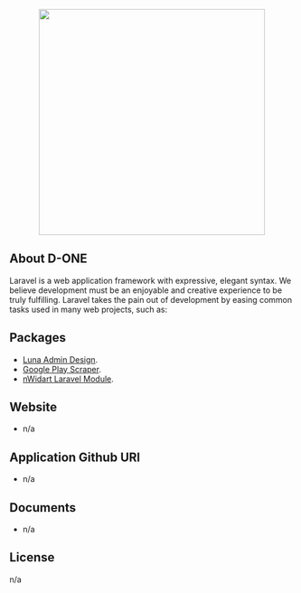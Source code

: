 <p align="center"><a href="#" target="_blank">
<img src="https://raw.githubusercontent.com/laravel/art/master/logo-lockup/5%20SVG/2%20CMYK/1%20Full%20Color/laravel-logolockup-cmyk-red.svg" width="400">
</a>
</p>

## About D-ONE

Laravel is a web application framework with expressive, elegant syntax. We believe development must be an enjoyable and creative experience to be truly fulfilling. Laravel takes the pain out of development by easing common tasks used in many web projects, such as:

## Packages
- [Luna Admin Design](https://wrapbootstrap.com/theme/luna-responsive-admin-theme-WB0J69TPB).
- [Google Play Scraper](https://github.com/raulr/google-play-scraper).
- [nWidart Laravel Module](https://github.com/nWidart/laravel-modules).

## Website
- n/a

## Application Github URl
- n/a

## Documents
- n/a

## License
n/a


